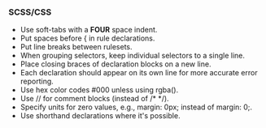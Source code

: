 ### SCSS/CSS
  - Use soft-tabs with a __FOUR__ space indent.
  - Put spaces before { in rule declarations.
  - Put line breaks between rulesets.
  - When grouping selectors, keep individual selectors to a single line.
  - Place closing braces of declaration blocks on a new line.
  - Each declaration should appear on its own line for more accurate error reporting.
  - Use hex color codes #000 unless using rgba().
  - Use // for comment blocks (instead of /* */).
  - Specify units for zero values, e.g., margin: 0px; instead of margin: 0;.
  - Use shorthand declarations where it's possible.